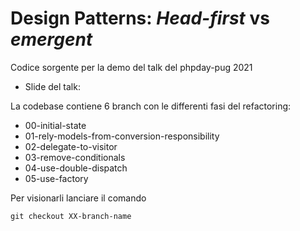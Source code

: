 # Design Patterns: _Head-first_ vs _emergent_

Codice sorgente per la demo del talk del phpday-pug 2021

- Slide del talk: 

La codebase contiene 6 branch con le differenti fasi del refactoring:

- 00-initial-state
- 01-rely-models-from-conversion-responsibility
- 02-delegate-to-visitor
- 03-remove-conditionals
- 04-use-double-dispatch
- 05-use-factory

Per visionarli lanciare il comando

`git checkout XX-branch-name`




